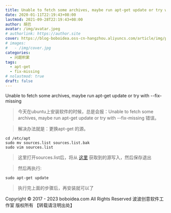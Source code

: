 ```yaml
---
title: Unable to fetch some archives, maybe run apt-get update or try with
date: 2020-01-11T22:19:43+08:00
lastmod: 2021-09-28T22:19:43+08:00
author: 胡巴
avatar: /img/avatar.jpeg
# authorlink: https://author.site
cover: https://blog-boboidea.oss-cn-hangzhou.aliyuncs.com/article/img/posts/Unable to fetch some archives.jpg
# images:
#   - /img/cover.jpg
categories:
  - 问题积累
tags:
  - apt-get
  - fix-missing
# nolastmod: true
draft: false
---
```


Unable to fetch some archives, maybe run apt-get update or try with --fix-missing

<!--more-->

> 今天在ubuntu上安装软件的时候，总是会报：Unable to fetch some archives, maybe run apt-get update or try with --fix-missing 错误。

> 解决办法就是：更换apt-get 的源。

```
cd /etc/apt
sudo mv sources.list sources.list.bak
sudo vim sources.list
```

> 这里打开sources.list后，将从 [这里](https://mirrors.tuna.tsinghua.edu.cn/help/ubuntu/) 获取到的源写入，然后保存退出

> 然后再执行:

```
sudo apt-get update
```

> 执行完上面的步骤后，再安装就可以了

<!--declare-declare-->

Copyright &copy; 2017 - 2023 boboidea.com All Rights Reserved 波波创意软件工作室 版权所有 【转载请注明出处】
